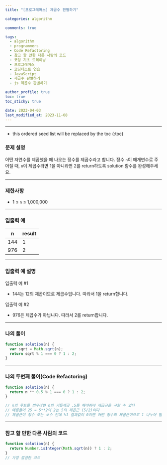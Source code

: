 ```yaml
---
title: "[프로그래머스] 제곱수 판별하기"

categories: algorithm

comments: true

tags:
  - algorithm
  - programmers
  - Code Refactoring
  - 참고 할 만한 다른 사람의 코드
  - 코딩 기초 트레이닝
  - 프로그래머스
  - 코딩테스트 연습
  - JavaScript
  - 제곱수 판별하기
  - js 제곱수 판별하기

author_profile: true
toc: true
toc_sticky: true

date: 2023-04-03
last_modified_at: 2023-11-08
---
```


---

<!-- prettier-ignore -->
* this ordered seed list will be replaced by the toc 
{:toc}

### 문제 설명

어떤 자연수를 제곱했을 때 나오는 정수를 제곱수라고 합니다. 정수 `n`이 매개변수로 주어질 때, `n`이 제곱수라면 1을 아니라면 2를 return하도록 solution 함수를 완성해주세요.

---

### 제한사항

- 1 ≤ `n` ≤ 1,000,000

---

### 입출력 예

| n   | result |
| --- | ------ |
| 144 | 1      |
| 976 | 2      |

---

### 입출력 예 설명

입출력 예 #1

- 144는 12의 제곱이므로 제곱수입니다. 따라서 1을 return합니다.

입출력 예 #2

- 976은 제곱수가 아닙니다. 따라서 2를 return합니다.

---

### 나의 풀이

```jsx
function solution(n) {
  var sqrt = Math.sqrt(n);
  return sqrt % 1 === 0 ? 1 : 2;
}
```

---

### 나의 두번째 풀이(Code Refactoring)

```jsx
function solution(n) {
  return n ** 0.5 % 1 === 0 ? 1 : 2;
}

// n의 루트를 씌우려면 n의 거듭제곱 .5를 해야줘야 제곱근을 구할 수 있다
// 예를들어 25 = 5**2의 2는 5의 제곱근 (5/2)이다
// 제곱근이 정수 또는 소수 인데 %1 결과값이 0이면 어떤 정수의 제곱근이므로 1 나누어 떨어지지 않는다면 제곱근이 소수이다
```

---

### 참고 할 만한 다른 사람의 코드

```jsx
function solution(n) {
  return Number.isInteger(Math.sqrt(n)) ? 1 : 2;
}
// 가장 깔끔한 코드
```
